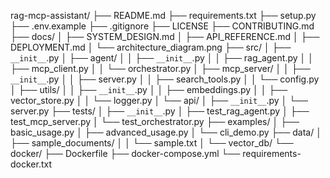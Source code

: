 rag-mcp-assistant/
├── README.md
├── requirements.txt
├── setup.py
├── .env.example
├── .gitignore
├── LICENSE
├── CONTRIBUTING.md
├── docs/
│   ├── SYSTEM_DESIGN.md
│   ├── API_REFERENCE.md
│   ├── DEPLOYMENT.md
│   └── architecture_diagram.png
├── src/
│   ├── `__init__`.py
│   ├── agent/
│   │   ├── `__init__`.py
│   │   ├── rag_agent.py
│   │   ├── mcp_client.py
│   │   └── orchestrator.py
│   ├── mcp_server/
│   │   ├── `__init__`.py
│   │   ├── server.py
│   │   ├── search_tools.py
│   │   └── config.py
│   ├── utils/
│   │   ├── `__init__`.py
│   │   ├── embeddings.py
│   │   ├── vector_store.py
│   │   └── logger.py
│   └── api/
│       ├── `__init__`.py
│       └── server.py
├── tests/
│   ├── `__init__`.py
│   ├── test_rag_agent.py
│   ├── test_mcp_server.py
│   └── test_orchestrator.py
├── examples/
│   ├── basic_usage.py
│   ├── advanced_usage.py
│   └── cli_demo.py
├── data/
│   ├── sample_documents/
│   │   └── sample.txt
│   └── vector_db/
└── docker/
    ├── Dockerfile
    ├── docker-compose.yml
    └── requirements-docker.txt